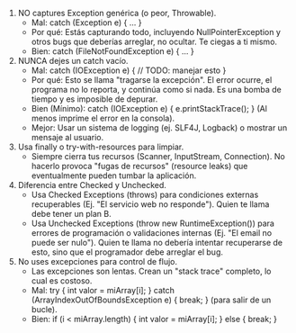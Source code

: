 1. NO captures Exception genérica (o peor, Throwable).
   * Mal: catch (Exception e) { ... }
   * Por qué: Estás capturando todo, incluyendo NullPointerException y otros bugs que deberías arreglar, no ocultar. Te ciegas a ti mismo.
   * Bien: catch (FileNotFoundException e) { ... }
2. NUNCA dejes un catch vacío.
   * Mal: catch (IOException e) { // TODO: manejar esto }
   * Por qué: Esto se llama "tragarse la excepción". El error ocurre, el programa no lo reporta, y continúa como si nada. Es una bomba de tiempo y es imposible de depurar.
   * Bien (Mínimo): catch (IOException e) { e.printStackTrace(); } (Al menos imprime el error en la consola).
   * Mejor: Usar un sistema de logging (ej. SLF4J, Logback) o mostrar un mensaje al usuario.
3. Usa finally o try-with-resources para limpiar.
   * Siempre cierra tus recursos (Scanner, InputStream, Connection). No hacerlo provoca "fugas de recursos" (resource leaks) que eventualmente pueden tumbar la aplicación.
4. Diferencia entre Checked y Unchecked.
   * Usa Checked Exceptions (throws) para condiciones externas recuperables (Ej. "El servicio web no responde"). Quien te llama debe tener un plan B.
   * Usa Unchecked Exceptions (throw new RuntimeException()) para errores de programación o validaciones internas (Ej. "El email no puede ser nulo"). Quien te llama no debería intentar recuperarse de esto, sino que el programador debe arreglar el bug.
5. No uses excepciones para control de flujo.
   * Las excepciones son lentas. Crean un "stack trace" completo, lo cual es costoso.
   * Mal: try { int valor = miArray[i]; } catch (ArrayIndexOutOfBoundsException e) { break; } (para salir de un bucle).
   * Bien: if (i < miArray.length) { int valor = miArray[i]; } else { break; }